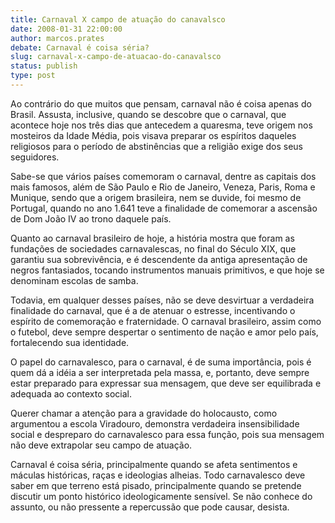 ```yaml
---
title: Carnaval X campo de atuação do canavalsco
date: 2008-01-31 22:00:00
author: marcos.prates
debate: Carnaval é coisa séria?
slug: carnaval-x-campo-de-atuacao-do-canavalsco
status: publish 
type: post
---
```


Ao contrário do que muitos que pensam, carnaval não é coisa apenas do Brasil. Assusta, inclusive, quando se descobre que o carnaval, que acontece hoje nos três dias que antecedem a quaresma, teve origem nos mosteiros da Idade Média, pois visava preparar os espíritos daqueles religiosos para o período de abstinências que a religião exige dos seus seguidores.  

  

Sabe-se que vários países comemoram o carnaval, dentre as capitais dos mais famosos, além de São Paulo e Rio de Janeiro, Veneza, Paris, Roma e Munique, sendo que a origem brasileira, nem se duvide, foi mesmo de Portugal, quando no ano 1.641 teve a finalidade de comemorar a ascensão de Dom João IV ao trono daquele país.  

  

Quanto ao carnaval brasileiro de hoje, a história mostra que foram as fundações de sociedades carnavalescas, no final do Século XIX, que garantiu sua sobrevivência, e é descendente da antiga apresentação de negros fantasiados, tocando instrumentos manuais primitivos, e que hoje se denominam escolas de samba.  

  

Todavia, em qualquer desses países, não se deve desvirtuar a verdadeira finalidade do carnaval, que é a de atenuar o estresse, incentivando o espírito de comemoração e fraternidade. O carnaval brasileiro, assim como o futebol, deve sempre despertar o sentimento de nação e amor pelo país, fortalecendo sua identidade.  

  

O papel do carnavalesco, para o carnaval, é de suma importância, pois é quem dá a idéia a ser interpretada pela massa, e, portanto, deve sempre estar preparado para expressar sua mensagem, que deve ser equilibrada e adequada ao contexto social.  

  

Querer chamar a atenção para a gravidade do holocausto, como argumentou a escola Viradouro, demonstra verdadeira insensibilidade social e despreparo do carnavalesco para essa função, pois sua mensagem não deve extrapolar seu campo de atuação.  

  

Carnaval é coisa séria, principalmente quando se afeta sentimentos e máculas históricas, raças e ideologias alheias. Todo carnavalesco deve saber em que terreno está pisado, principalmente quando se pretende discutir um ponto histórico ideologicamente sensível. Se não conhece do assunto, ou não pressente a repercussão que pode causar, desista.
